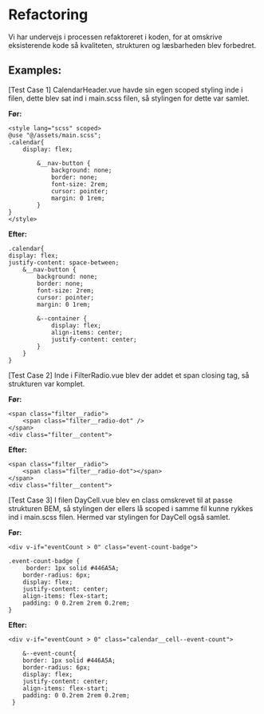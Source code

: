 # Refactoring

Vi har undervejs i processen refaktoreret i koden, for at omskrive eksisterende kode så kvaliteten, 
strukturen og læsbarheden blev forbedret.

## Examples: 


[Test Case 1]
CalendarHeader.vue havde sin egen scoped styling inde i filen, dette blev sat ind i main.scss filen, så stylingen for dette var samlet. 
   
**Før:**

```   
<style lang="scss" scoped>
@use "@/assets/main.scss";
.calendar{
    display: flex;
            
        &__nav-button {
            background: none;
            border: none;
            font-size: 2rem;
            cursor: pointer;
            margin: 0 1rem;
        }
}
</style>
```      
    
**Efter:**

```    
.calendar{
display: flex;
justify-content: space-between;
    &__nav-button {
        background: none;
        border: none;
        font-size: 2rem;
        cursor: pointer;
        margin: 0 1rem;
                    
        &--container {
            display: flex;
            align-items: center;
            justify-content: center;
        }
    }   
}
```

[Test Case 2]
    Inde i FilterRadio.vue blev der addet et span closing tag, så strukturen var komplet.

**Før:**
```
<span class="filter__radio">
    <span class="filter__radio-dot" />
</span>
<div class="filter__content">
```        

**Efter:**
```     
<span class="filter__radio">
    <span class="filter__radio-dot"></span>
</span>
<div class="filter__content">
```

[Test Case 3]
    I filen DayCell.vue blev en class omskrevet til at passe strukturen BEM, så stylingen der ellers lå scoped i samme fil kunne rykkes ind i main.scss filen. Hermed var stylingen for DayCell også samlet.

**Før:**
```    
<div v-if="eventCount > 0" class="event-count-badge">

.event-count-badge {
     border: 1px solid #446A5A;
    border-radius: 6px;
    display: flex;
    justify-content: center;
    align-items: flex-start;
    padding: 0 0.2rem 2rem 0.2rem;
}
```
   
**Efter:**
```   
<div v-if="eventCount > 0" class="calendar__cell--event-count">

    &--event-count{
    border: 1px solid #446A5A;
    border-radius: 6px;
    display: flex;
    justify-content: center;
    align-items: flex-start;
    padding: 0 0.2rem 2rem 0.2rem;
 }
```